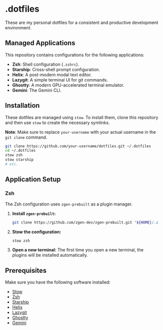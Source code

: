 # .dotfiles

These are my personal dotfiles for a consistent and productive development environment.

## Managed Applications

This repository contains configurations for the following applications:

- **Zsh**: Shell configuration (`.zshrc`).
- **Starship**: Cross-shell prompt configuration.
- **Helix**: A post-modern modal text editor.
- **Lazygit**: A simple terminal UI for git commands.
- **Ghostty**: A modern GPU-accelerated terminal emulator.
- **Gemini**: The Gemini CLI.

## Installation

These dotfiles are managed using `stow`. To install them, clone this repository and then use `stow` to create the necessary symlinks.

**Note**: Make sure to replace `your-username` with your actual username in the `git clone` command.

```bash
git clone https://github.com/your-username/dotfiles.git ~/.dotfiles
cd ~/.dotfiles
stow zsh
stow starship
# etc.
```

## Application Setup

### Zsh

The Zsh configuration uses `zgen-prebuilt` as a plugin manager.

1.  **Install `zgen-prebuilt`:**
    ```sh
    git clone https://github.com/zgen-dev/zgen-prebuilt.git "${HOME}/.zgen"
    ```

2.  **Stow the configuration:**
    ```sh
    stow zsh
    ```

3.  **Open a new terminal:** The first time you open a new terminal, the plugins will be installed automatically.

## Prerequisites

Make sure you have the following software installed:

- [Stow](https://www.gnu.org/software/stow/)
- [Zsh](https://www.zsh.org/)
- [Starship](https://starship.rs/)
- [Helix](https://helix-editor.com/)
- [Lazygit](https://github.com/jesseduffield/lazygit)
- [Ghostty](https://github.com/ghostty-org/ghostty)
- [Gemini](https://gemini.google.com/)